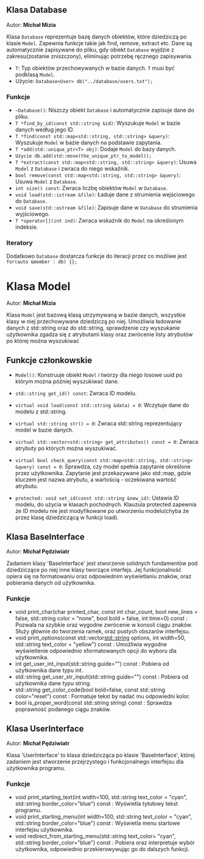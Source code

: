## Klasa Database

Autor: **Michał Mizia**

Klasa `Database` reprezentuje bazę danych obiektów, które dziedziczą po klasie `Model`. Zapewnia funkcje takie jak find, remove, extract etc. Dane są automatycznie zapisywane do pliku, gdy obiekt `Database` wyjdzie z zakresu(zostanie zniszczony), eliminując potrzebę ręcznego zapisywania.

- `T`: Typ obiektów przechowywanych w bazie danych. `T` musi być podklasą `Model`.
- Użycie: `Database<User> db("../database/users.txt");`

### Funkcje

- `~Database()`: Niszczy obiekt `Database` i automatycznie zapisuje dane do pliku.
- `T *find_by_id(const std::string &id)`: Wyszukuje `Model` w bazie danych według jego ID.
- `T *find(const std::map<std::string, std::string> &query)`: Wyszukuje `Model` w bazie danych na podstawie zapytania.
- `T *add(std::unique_ptr<T> obj)`: Dodaje `Model` do bazy danych.
- `Użycie db.add(std::move(the_unique_ptr_to_model));`
- `T *extract(const std::map<std::string, std::string> &query)`: Usuwa `Model` z `Database` i zwraca do niego wskaźnik.
- `bool remove(const std::map<std::string, std::string> &query)`: Usuwa `Model` z `Database`.
- `int size() const`: Zwraca liczbę obiektów `Model` w `Database`.
- `void load(std::istream &file)`: Ładuje dane z strumienia wejściowego do `Database`.
- `void save(std::ostream &file)`: Zapisuje dane w `Database` do strumienia wyjściowego.
- `T *operator[](int ind)`: Zwraca wskaźnik do `Model` na określonym indeksie.

### Iteratory

Dodatkowo `Database` dostarcza funkcje do iteracji przez co możliwe jest
`for(auto &member : db) {};`

# Klasa Model

Autor: **Michał Mizia**

Klasa `Model` jest bazową klasą utrzymywaną w bazie danych, wszystkie klasy w niej przechowywane dziedziczą po niej. Umożliwia ładowanie danych z std::string oraz do std::string, sprawdzenie czy wyszukanie użytkownika zgadza się z atrybutami klasy oraz zwrócenie listy atrybutów po której można wyszukiwać

## Funkcje członkowskie

- `Model()`: Konstruuje obiekt `Model` i tworzy dla niego losowe uuid po którym można później wyszukiwać dane.
- `std::string get_id() const`: Zwraca ID modelu.
- `virtual void load(const std::string &data) = 0`: Wczytuje dane do modelu z std::string.
- `virtual std::string str() = 0`: Zwraca std::string reprezentujący model w bazie danych.
- `virtual std::vector<std::string> get_attributes() const = 0`: Zwraca atrybuty po których można wyszukiwać.
- `virtual bool check_query(const std::map<std::string, std::string> &query) const = 0`: Sprawdza, czy model spełnia zapytanie określone przez użytkownika. Zapytanie jest przekazywane jako std::map, gdzie kluczem jest nazwa atrybutu, a wartością - oczekiwana wartość atrybutu.

- `protected: void set_id(const std::string &new_id)`: Ustawia ID modelu, do użycia w klasach pochodnych. Klauzula protected zapewnia że ID modelu nie jest modyfikowane po utworzeniu modelu(chyba że przez klasę dziedziczącą w funkcji load).

## Klasa BaseInterface

Autor: **Michał Pędziwiatr**

Zadaniem klasy 'BaseInterface' jest stworzenie solidnych fundamentów pod dziedziczące po niej inne klasy tworzące interfejs. Jej funkcjonalność opiera się na formatowaniu oraz odpowiednim wyświetlaniu znaków, oraz pobierania danych od użytkownika.

### Funkcje
- void print_char(char printed_char, const int char_count, bool new_lines = false,
     std::string color = "none", bool bold = false, int time=0) const :
    Pozwala na szybkie oraz wygodne zwrócenie w konsoli ciągu znaków. Służy głównie do tworzenia ramek, oraz pustych obszarów interfejsu.
- void print_options(const std::vector<std::string> options, int width=50,
     std::string text_color = "yellow") const :
     Umożliwia wygodne wyświetlenie odpowiednio sformatowanych opcji do wyboru dla użytkownika.
- int get_user_int_input(std::string guide="") const :
    Pobiera od użytkownika dane typu int.
- std::string get_user_str_input(std::string guide="") const :
    Pobiera od użytkownika dane typu string.
- std::string get_color_code(bool bold=false, const std::string color="reset") const :
    Formatuje tekst by nadać mu odpowiedni kolor.
- bool is_proper_word(const std::string string) const :
    Sprawdza poprawność podanego ciągu znaków.

## Klasa UserInterface

Autor: **Michał Pędziwiatr**

Klasa 'UserInterface' to klasa dziedzicząca po klasie 'BaseInterface', której zadaniem jest stworzenie przejrzystego i funkcjonalnego interfejsu dla użytkownika programu.

### Funkcje
-  void print_starting_text(int width=100, std::string text_color = "cyan", std::string border_color="blue") const :
    Wyświetla tytułowy tekst programu.
- void print_starting_menu(int width=100, std::string text_color = "cyan", std::string border_color="blue") const :
    Wyświetla menu startowe interfejsu użytkownika.
- void redirect_from_starting_menu(std::string text_color= "cyan", std::string border_color="blue") const :
    Pobiera oraz interpretuje wybór użytkownika, odpowiednio przekierowywując go do dalszych funkcji.


